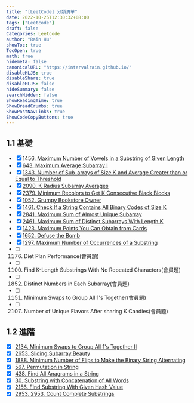 ```yaml
---
title: "[LeetCode] 分類清單"
date: 2022-10-25T12:30:32+08:00
tags: ["Leetcode"]
draft: false
Categories: Leetcode
author: "Rain Hu"
showToc: true
TocOpen: true
math: true
hidemeta: false
canonicalURL: "https://intervalrain.github.io/"
disableHLJS: true
disableShare: true
disableHLJS: false
hideSummary: false
searchHidden: false
ShowReadingTime: true
ShowBreadCrumbs: true
ShowPostNavLinks: true
ShowCodeCopyButtons: true
---
```

## 1.1 基礎
- [x] [1456. Maximum Number of Vowels in a Substring of Given Length](/leetcode_list/sliding_window_dblptr/1456)  
- [x] [643. Maximum Average Subarray I](/leetcode_list/sliding_window_dblptr/643)  
- [x] [1343. Number of Sub-arrays of Size K and Average Greater than or Equal to Threshold](/leetcode_list/sliding_window_dblptr/1343)  
- [x] [2090. K Radius Subarray Averages](/leetcode_list/sliding_window_dblptr/2090)  
- [x] [2379. Minimum Recolors to Get K Consecutive Black Blocks](/leetcode_list/sliding_window_dblptr/2379)  
- [x] [1052. Grumpy Bookstore Owner](/leetcode_list/sliding_window_dblptr/1052)  
- [x] [1461. Check If a String Contains All Binary Codes of Size K](/leetcode_list/sliding_window_dblptr/1461)  
- [x] [2841. Maximum Sum of Almost Unique Subarray](/leetcode_list/sliding_window_dblptr/2841)  
- [x] [2461. Maximum Sum of Distinct Subarrays With Length K](/leetcode_list/sliding_window_dblptr/2461)  
- [x] [1423. Maximum Points You Can Obtain from Cards](/leetcode_list/sliding_window_dblptr/1423)  
- [x] [1652. Defuse the Bomb](/leetcode_list/sliding_window_dblptr/1652)  
- [x] [1297. Maximum Number of Occurrences of a Substring](/leetcode_list/sliding_window_dblptr/1297)  
- [ ] 1176. Diet Plan Performance(會員題)
- [ ] 1100. Find K-Length Substrings With No Repeated Characters(會員題)
- [ ] 1852. Distinct Numbers in Each Subarray(會員題)
- [ ] 1151. Minimum Swaps to Group All 1's Together(會員題)
- [ ] 2107. Number of Unique Flavors After sharing K Candies(會員題)

## 1.2 進階
- [x] [2134. Minimum Swaps to Group All 1's Together II](/leetcode_list/sliding_window_dblptr/2134)  
- [x] [2653. Sliding Subarray Beauty](/leetcode_list/sliding_window_dblptr/2653)  
- [x] [1888. Minimum Number of Flips to Make the Binary String Alternating](/leetcode_list/sliding_window_dblptr/1888)  
- [x] [567. Permutation in String](/leetcode_list/sliding_window_dblptr/567)    
- [x] [438. Find All Anagrams in a String](/leetcode_list/sliding_window_dblptr/438)    
- [x] [30. Substring with Concatenation of All Words](/leetcode_list/sliding_window_dblptr/30)    
- [x] [2156. Find Substring With Given Hash Value](/leetcode_list/sliding_window_dblptr/2156)  
- [x] [2953. 2953. Count Complete Substrings](/leetcode_list/sliding_window_dblptr/2953)  